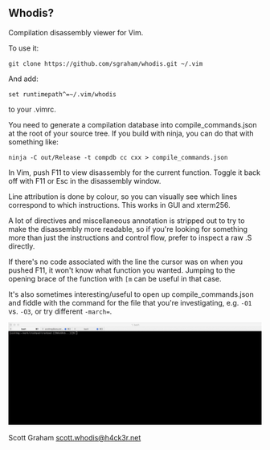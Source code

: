 Whodis?
-------

Compilation disassembly viewer for Vim.

To use it:

    git clone https://github.com/sgraham/whodis.git ~/.vim

And add:

    set runtimepath^=~/.vim/whodis

to your .vimrc.

You need to generate a compilation database into compile_commands.json at the
root of your source tree. If you build with ninja, you can do that with
something like:

    ninja -C out/Release -t compdb cc cxx > compile_commands.json

In Vim, push F11 to view disassembly for the current function. Toggle it back
off with F11 or Esc in the disassembly window.

Line attribution is done by colour, so you can visually see which lines
correspond to which instructions. This works in GUI and xterm256.

A lot of directives and miscellaneous annotation is stripped out to try to make
the disassembly more readable, so if you're looking for something more than just
the instructions and control flow, prefer to inspect a raw .S directly.

If there's no code associated with the line the cursor was on when you pushed
F11, it won't know what function you wanted. Jumping to the opening brace of the
function with `[m` can be useful in that case.

It's also sometimes interesting/useful to open up compile_commands.json and
fiddle with the command for the file that you're investigating, e.g. `-O1` vs.
`-O3`, or try different `-march=`.

![Demo](demo.gif)

Scott Graham <scott.whodis@h4ck3r.net>
